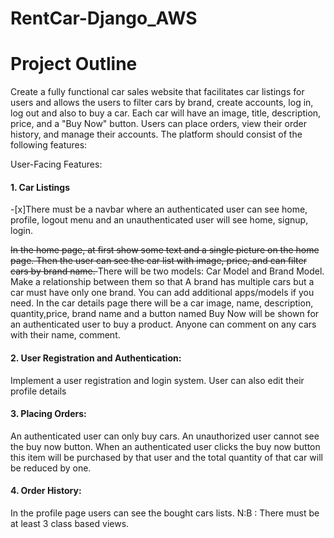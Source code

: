 # RentCar-Django_AWS
# Project Outline

Create a fully functional car sales website that facilitates car listings for users and allows the users to filter cars by brand, create accounts, log in, log out and also to buy a car. Each car will have an image, title, description, price, and a "Buy Now" button. Users can place orders, view their order history, and manage their accounts. 
The platform should consist of the following features:

User-Facing Features:
#### 1. Car Listings
-[x]There must be a navbar where an authenticated user can see home, profile, logout menu and an unauthenticated user will see home, signup, login.

<s>In the home page, at first show some text and a single picture on the home page. Then 
the user can see the car list with image, price, and can filter cars by brand name. </s>
There will be two models: Car Model and Brand Model. Make a relationship between them so that A brand has multiple cars but a car must have only one brand. You can add additional apps/models if you need.
In the car details page there will be a car image, name, description, quantity,price, brand name and a button named Buy Now will be shown for an authenticated user to buy a product.
Anyone can comment on any cars with their name, comment.  
#### 2. User Registration and Authentication:
Implement a user registration and login system.
User can also edit their profile details
#### 3. Placing Orders:
An authenticated user can only buy cars. 
An unauthorized user cannot see the buy now button.
When an authenticated user clicks the buy now button this item will be purchased by that user and the total quantity of that car will be reduced by one.
#### 4. Order History:
In the profile page users can see the bought cars lists.
N:B : There must be at least 3 class based views.

